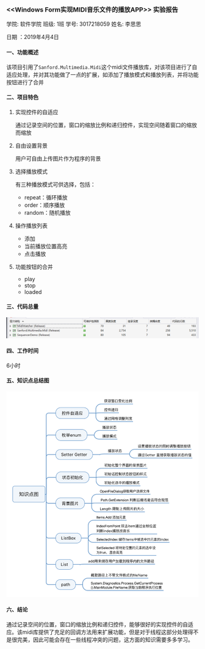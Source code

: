 ### <<Windows Form实现MIDI音乐文件的播放APP>> 实验报告

学院: 软件学院   班级: 1班   学号: 3017218059   姓名: 李思思

日期 ：2019年4月4日

#### 一、功能概述

该项目引用了`Sanford.Multimedia.Midi`这个midi文件播放库，对该项目进行了自适应处理，并对其功能做了一点的扩展，如添加了播放模式和播放列表，并将功能按钮进行了合并

#### 二、项目特色

1. 实现控件的自适应

   通过记录空间的位置，窗口的缩放比例和递归控件，实现空间随着窗口的缩放而缩放

2. 自由设置背景

   用户可自由上传图片作为程序的背景

3. 选择播放模式

   有三种播放模式可供选择，包括：

   * repeat：循环播放
   * order：顺序播放
   * random：随机播放

4. 操作播放列表

   * 添加
   * 当前播放位置高亮
   * 点击播放

5. 功能按钮的合并

   * play
   * stop
   * loaded

#### 三、代码总量

![image-20190412133132891](pic/code.png)

#### 四、工作时间

6小时

#### 五、知识点总结图

![Knowledge](pic/Knowledge.png)

#### 六、结论

通过记录空间的位置，窗口的缩放比例和递归控件，能够很好的实现控件的自适应。该midi库提供了充足的回调方法用来扩展功能，但是对于线程这部分处理得不是很完美，因此可能会存在一些线程冲突的问题，这方面的知识需要多多学习。

